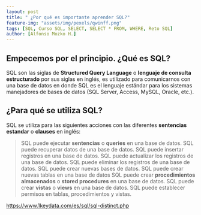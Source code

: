 ```yaml
---
layout: post
title: " ¿Por qué es importante aprender SQL?"
feature-img: "assets/img/pexels/qwinff.png"
tags: [SQL, Curso SQL, SELECT, SELECT * FROM, WHERE, Reto SQL]
author: [Alfonso Mozko H.]
---
```

## Empecemos por el principio. ¿Qué es SQL?
SQL son las siglas de **Structured Query Language** o **lenguaje de consulta estructurado** por sus siglas en inglés, es utilizado para comunicarnos con una base de datos en donde SQL es el lenguaje estándar para los sistemas manejadores de bases de datos (SQL Server, Access, MySQL, Oracle, etc.).

## ¿Para qué se utiliza SQL?
SQL se utiliza para las siguientes acciones con las diferentes **sentencias estandar** o **clauses** en inglés:

> SQL puede ejecutar **sentencias** o **queries** en una base de datos.
> SQL puede recuperar datos de una base de datos.
> SQL puede insertar registros en una base de datos.
> SQL puede actualizar los registros de una base de datos.
> SQL puede eliminar los registros de una base de datos.
> SQL puede crear nuevas bases de datos.
> SQL puede crear nuevas tablas en una base de datos
> SQL puede crear **procedimientos almacenados** o **stored procedures** en una base de datos.
> SQL puede crear **vistas** o **views** en una base de datos.
> SQL puede establecer permisos en tablas, procedimientos y vistas.

https://www.1keydata.com/es/sql/sql-distinct.php
